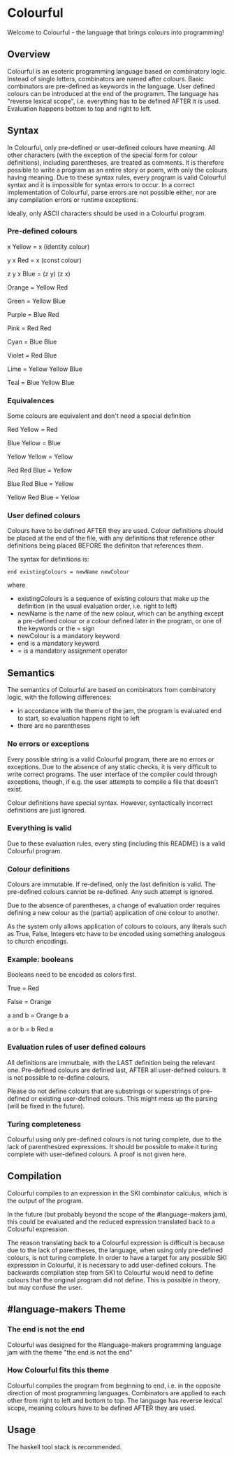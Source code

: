 # Colourful

Welcome to Colourful - the language that brings colours into programming!

## Overview

Colourful is an esoteric programming language based on combinatory logic. Instead of single letters, combinators are named after colours. Basic combinators are pre-defined as keywords in the language. User defined colours can be introduced at the end of the programm. The language has "reverse lexical scope", i.e. everything has to be defined AFTER it is used. Evaluation happens bottom to top and right to left.

## Syntax

In Colourful, only pre-defined or user-defined colours have meaning. All other characters (with the exception of the special form for colour definitions), including parentheses, are treated as comments. It is therefore possible to write a program as an entire story or poem, with only the colours having meaning. Due to these syntax rules, every program is valid Colourful syntax and it is impossible for syntax errors to occur. In a correct implementation of Colourful, parse errors are not possible either, nor are any compilation errors or runtime exceptions. 

Ideally, only ASCII characters should be used in a Colourful program.

### Pre-defined colours

x Yellow = x (identity colour)

y x Red = x (const colour)

z y x Blue = (z y) (z x)

Orange = Yellow Red

Green = Yellow Blue 

Purple = Blue Red

Pink = Red Red

Cyan = Blue Blue 

Violet = Red Blue

Lime = Yellow Yellow Blue

Teal = Blue Yellow Blue

### Equivalences

Some colours are equivalent and don't need a special definition

Red Yellow = Red 

Blue Yellow = Blue

Yellow Yellow = Yellow

Red Red Blue = Yellow

Blue Red Blue = Yellow

Yellow Red Blue = Yellow

### User defined colours

Colours have to be defined AFTER they are used. Colour definitions should be placed at the end of the file, with any definitions that reference other definitions being placed BEFORE the definiton that references them.

The syntax for definitions is:

`end existingColours = newName newColour`

where 
* existingColours is a sequence of existing colours that make up the definition (in the usual evaluation order, i.e. right to left)
* newName is the name of the new colour, which can be anything except a pre-defined colour or a colour defined later in the program, or one of the keywords or the = sign
* newColour is a mandatory keyword
* end is a mandatory keyword
* = is a mandatory assignment operator

## Semantics

The semantics of Colourful are based on combinators from combinatory logic, with the following differences:
* in accordance with the theme of the jam, the program is evaluated end to start, so evaluation happens right to left
* there are no parentheses
### No errors or exceptions

Every possible string is a valid Colourful program, there are no errors or exceptions. Due to the absence of any static checks, it is very difficult to write correct programs. The user interface of the compiler could through exceptions, though, if e.g. the user attempts to compile a file that doesn't exist.

Colour definitions have special syntax. However, syntactically incorrect definitions are just ignored.

### Everything is valid

Due to these evaluation rules, every sting (including this README) is a valid Colourful program.

### Colour definitions

Colours are immutable. If re-defined, only the last definition is valid. The pre-defined colours cannot be re-defined. Any such attempt is ignored.

Due to the absence of parentheses, a change of evaluation order requires defining a new colour as the (partial) application of one colour to another. 

As the system only allows application of colours to colours, any literals such as True, False, Integers etc have to be encoded using something analogous to church encodings.

### Example: booleans

Booleans need to be encoded as colors first.

True = Red 

False = Orange

a and b = Orange b a

a or b = b Red a 
### Evaluation rules of user defined colours
All definitions are immutbale, with the LAST definition being the relevant one. Pre-defined colours are defined last, AFTER all user-defined colours. It is not possible to re-define colours. 

Please do not define colours that are substrings or superstrings of pre-defined or existing user-defined colours. This might mess up the parsing (will be fixed in the future).


### Turing completeness

Colourful using only pre-defined colours is not turing complete, due to the lack of parenthesized expressions. It should be possible to make it turing complete with user-defined colours. A proof is not given here.

## Compilation

Colourful compiles to an expression in the SKI combinator calculus, which is the output of the program.

In the future (but probably beyond the scope of the #language-makers jam), this could be evaluated and the reduced expression translated back to a Colourful expression. 

The reason translating back to a Colourful expression is difficult is because due to the lack of parentheses, the language, when using only pre-defined colours, is not turing complete. In order to have a target for any possible SKI expression in Colourful, it is necessary to add user-defined colours. The backwards compilation step from SKI to Colourful would need to define colours that the original program did not define. This is possible in theory, but may confuse the user.

## #language-makers Theme

### The end is not the end

Colourful was designed for the #language-makers programming language jam with the theme "the end is not the end"

### How Colourful fits this theme

Colourful compiles the program from beginning to end, i.e. in the opposite direction of most programming languages. Combinators are applied to each other from right to left and bottom to top. The language has reverse lexical scope, meaning colours have to be defined AFTER they are used.

## Usage

The haskell tool stack is recommended.

